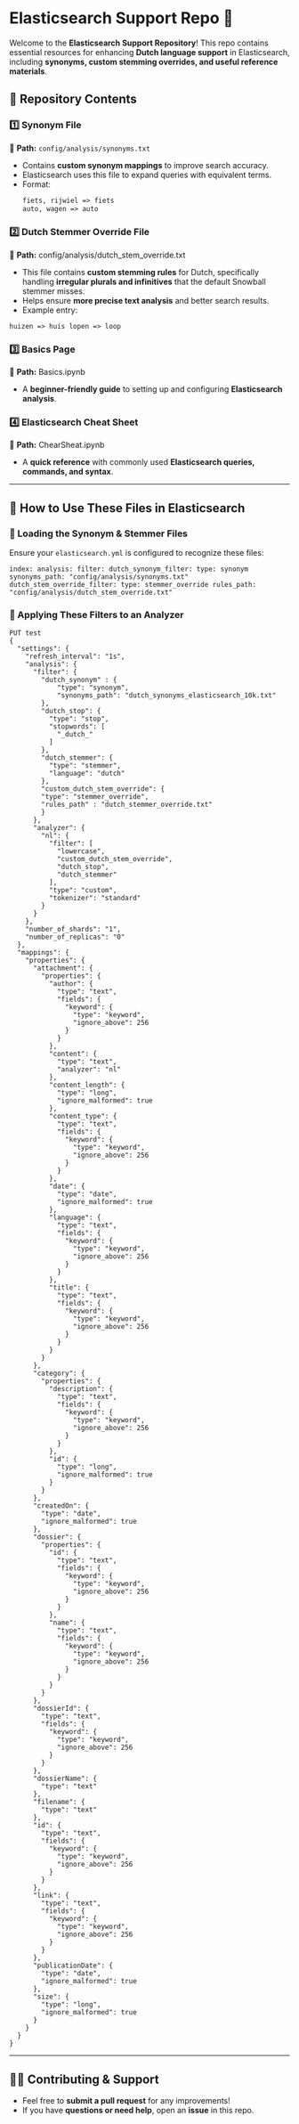 # **Elasticsearch Support Repo** 🚀  

Welcome to the **Elasticsearch Support Repository**! This repo contains essential resources for enhancing **Dutch language support** in Elasticsearch, including **synonyms, custom stemming overrides, and useful reference materials**.  

## **📂 Repository Contents**  

### **1️⃣ Synonym File**  
📍 **Path:** `config/analysis/synonyms.txt`  
- Contains **custom synonym mappings** to improve search accuracy.  
- Elasticsearch uses this file to expand queries with equivalent terms.  
- Format:  
  ```txt
  fiets, rijwiel => fiets
  auto, wagen => auto
  ```

### 2️⃣ Dutch Stemmer Override File  
📍 **Path:** config/analysis/dutch_stem_override.txt  
- This file contains **custom stemming rules** for Dutch, specifically handling **irregular plurals and infinitives** that the default Snowball stemmer misses.  
- Helps ensure **more precise text analysis** and better search results.  
- Example entry:  
```
huizen => huis lopen => loop
```

### 3️⃣ Basics Page  
📍 **Path:** Basics.ipynb  
- A **beginner-friendly guide** to setting up and configuring **Elasticsearch analysis**.  

### 4️⃣ Elasticsearch Cheat Sheet  
📍 **Path:** ChearSheat.ipynb  
- A **quick reference** with commonly used **Elasticsearch queries, commands, and syntax**.  

---

## 📌 How to Use These Files in Elasticsearch  

### 🔹 Loading the Synonym & Stemmer Files  
Ensure your `elasticsearch.yml` is configured to recognize these files:  

```
index: analysis: filter: dutch_synonym_filter: type: synonym synonyms_path: "config/analysis/synonyms.txt" dutch_stem_override_filter: type: stemmer_override rules_path: "config/analysis/dutch_stem_override.txt"

```

### 🔹 Applying These Filters to an Analyzer  

```
PUT test
{
  "settings": {
    "refresh_interval": "1s",
    "analysis": {
      "filter": {
        "dutch_synonym" : {
            "type": "synonym",
            "synonyms_path": "dutch_synonyms_elasticsearch_10k.txt"
        },
        "dutch_stop": {
          "type": "stop",
          "stopwords": [
            "_dutch_"
          ]
        },
        "dutch_stemmer": {
          "type": "stemmer",
          "language": "dutch"
        },
        "custom_dutch_stem_override": {
        "type": "stemmer_override",
        "rules_path" : "dutch_stemmer_override.txt"
        }
      },
      "analyzer": {
        "nl": {
          "filter": [
            "lowercase",
            "custom_dutch_stem_override",
            "dutch_stop",
            "dutch_stemmer"
          ],
          "type": "custom",
          "tokenizer": "standard"
        }
      }
    },
    "number_of_shards": "1",
    "number_of_replicas": "0"
  }, 
  "mappings": {
    "properties": {
      "attachment": {
        "properties": {
          "author": {
            "type": "text",
            "fields": {
              "keyword": {
                "type": "keyword",
                "ignore_above": 256
              }
            }
          },
          "content": {
            "type": "text",
            "analyzer": "nl"
          },
          "content_length": {
            "type": "long",
            "ignore_malformed": true
          },
          "content_type": {
            "type": "text",
            "fields": {
              "keyword": {
                "type": "keyword",
                "ignore_above": 256
              }
            }
          },
          "date": {
            "type": "date",
            "ignore_malformed": true
          },
          "language": {
            "type": "text",
            "fields": {
              "keyword": {
                "type": "keyword",
                "ignore_above": 256
              }
            }
          },
          "title": {
            "type": "text",
            "fields": {
              "keyword": {
                "type": "keyword",
                "ignore_above": 256
              }
            }
          }
        }
      },
      "category": {
        "properties": {
          "description": {
            "type": "text",
            "fields": {
              "keyword": {
                "type": "keyword",
                "ignore_above": 256
              }
            }
          },
          "id": {
            "type": "long",
            "ignore_malformed": true
          }
        }
      },
      "createdOn": {
        "type": "date",
        "ignore_malformed": true
      },
      "dossier": {
        "properties": {
          "id": {
            "type": "text",
            "fields": {
              "keyword": {
                "type": "keyword",
                "ignore_above": 256
              }
            }
          },
          "name": {
            "type": "text",
            "fields": {
              "keyword": {
                "type": "keyword",
                "ignore_above": 256
              }
            }
          }
        }
      },
      "dossierId": {
        "type": "text",
        "fields": {
          "keyword": {
            "type": "keyword",
            "ignore_above": 256
          }
        }
      },
      "dossierName": {
        "type": "text"
      },
      "filename": {
        "type": "text"
      },
      "id": {
        "type": "text",
        "fields": {
          "keyword": {
            "type": "keyword",
            "ignore_above": 256
          }
        }
      },
      "link": {
        "type": "text",
        "fields": {
          "keyword": {
            "type": "keyword",
            "ignore_above": 256
          }
        }
      },
      "publicationDate": {
        "type": "date",
        "ignore_malformed": true
      },
      "size": {
        "type": "long",
        "ignore_malformed": true
      }
    }
  }
}
```

---

## 👩‍💻 Contributing & Support  
- Feel free to **submit a pull request** for any improvements!  
- If you have **questions or need help**, open an **issue** in this repo.  




